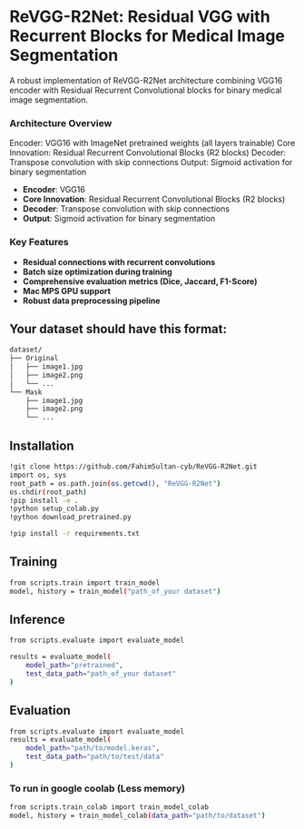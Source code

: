 # ReVGG-R2Net: Residual VGG with Recurrent Blocks for Medical Image Segmentation
A robust implementation of ReVGG-R2Net architecture combining VGG16 encoder with Residual Recurrent Convolutional blocks for binary medical image segmentation.


### Architecture Overview
Encoder: VGG16 with ImageNet pretrained weights (all layers trainable)
Core Innovation: Residual Recurrent Convolutional Blocks (R2 blocks)
Decoder: Transpose convolution with skip connections
Output: Sigmoid activation for binary segmentation

- **Encoder**: VGG16 
- **Core Innovation**: Residual Recurrent Convolutional Blocks (R2 blocks)
- **Decoder**:  Transpose convolution with skip connections
- **Output**: Sigmoid activation for binary segmentation



### Key Features
- **Residual connections with recurrent convolutions**
- **Batch size optimization during training**
- **Comprehensive evaluation metrics (Dice, Jaccard, F1-Score)**
- **Mac MPS GPU support**
- **Robust data preprocessing pipeline**

## Your dataset should have this format:
```bash
dataset/
├── Original
│   ├── image1.jpg
│   ├── image2.png
│   └── ...
└── Mask
    ├── image1.jpg
    ├── image2.png
    └── ...
```

## Installation
```bash
!git clone https://github.com/FahimSultan-cyb/ReVGG-R2Net.git
import os, sys
root_path = os.path.join(os.getcwd(), "ReVGG-R2Net")
os.chdir(root_path)
!pip install -e .
!python setup_colab.py
!python download_pretrained.py

!pip install -r requirements.txt
```


## Training
```bash
from scripts.train import train_model
model, history = train_model("path_of_your dataset")
```


## Inference
```bash
from scripts.evaluate import evaluate_model

results = evaluate_model(
    model_path="pretrained",
    test_data_path="path_of_your dataset"
)
```


## Evaluation
```bash
from scripts.evaluate import evaluate_model
results = evaluate_model(
    model_path="path/to/model.keras",
    test_data_path="path/to/test/data"
)
```

### To run in google coolab (Less memory)
```bash
from scripts.train_colab import train_model_colab
model, history = train_model_colab(data_path="path/to/dataset")

```





